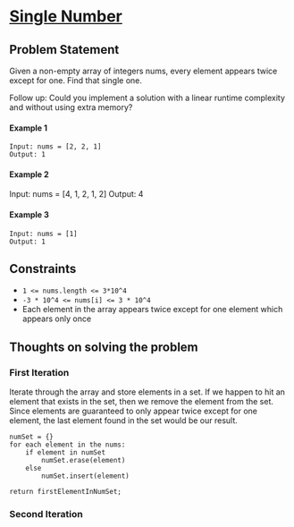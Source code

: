 # [Single Number](https://leetcode.com/problems/single-number/)

## Problem Statement
Given a non-empty array of integers nums, every element appears twice except for one. Find that single one.

Follow up: Could you implement a solution with a linear runtime complexity and without using extra memory?

#### Example 1
```
Input: nums = [2, 2, 1]
Output: 1
```

#### Example 2
Input: nums = [4, 1, 2, 1, 2]
Output: 4

#### Example 3
```
Input: nums = [1]
Output: 1
```

## Constraints
- `1 <= nums.length <= 3*10^4`
- `-3 * 10^4 <= nums[i] <= 3 * 10^4`
- Each element in the array appears twice except for one element which appears only once

## Thoughts on solving the problem

### First Iteration
Iterate through the array and store elements in a set. If we happen to hit an element that exists in the set, then we remove the element from the set. Since elements are guaranteed to only appear twice except for one element, the last element found in the set would be our result.

```
numSet = {}
for each element in the nums:
    if element in numSet
        numSet.erase(element)
    else 
        numSet.insert(element)

return firstElementInNumSet;
```

### Second Iteration
